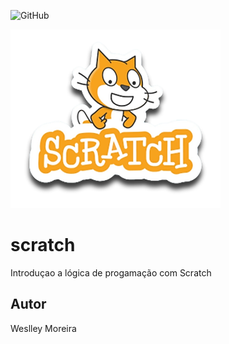 ![GitHub](https://img.shields.io/github/license/wesp1201/scratch?style=plastic)

![Scratch](https://github.com/wesp1201/scratch/blob/main/assets/icons/scratch.png)

# scratch
Introduçao a lógica de progamação com Scratch
## Autor
Weslley Moreira 
